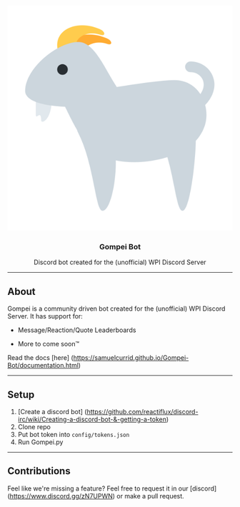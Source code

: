 <p align="center">
	<img src="assets/gompei.png" alt="Gompei Bot">
</p>

<h3 align="center">Gompei Bot</h3>
<p align="center">Discord bot created for the (unofficial) WPI Discord Server<p>

---

## About
Gompei is a community driven bot created for the (unofficial) WPI Discord Server. It has support for:

* Message/Reaction/Quote Leaderboards

* More to come soon™

Read the docs [here] (https://samuelcurrid.github.io/Gompei-Bot/documentation.html)


----


## Setup
1. [Create a discord bot] (https://github.com/reactiflux/discord-irc/wiki/Creating-a-discord-bot-&-getting-a-token)
2. Clone repo
3. Put bot token into `config/tokens.json`
4. Run Gompei.py


----

## Contributions
Feel like we're missing a feature? Feel free to request it in our [discord] (https://www.discord.gg/zN7UPWN) or make a pull request.